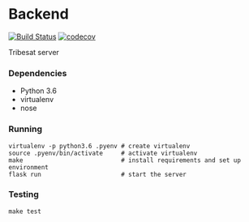 # Backend

[![Build Status](https://travis-ci.org/tribesat/backend.svg?branch=master)](https://travis-ci.org/tribesat/backend) [![codecov](https://codecov.io/gh/tribesat/backend/branch/master/graph/badge.svg)](https://codecov.io/gh/tribesat/backend)


Tribesat server

### Dependencies

- Python 3.6
- virtualenv
- nose

### Running

```
virtualenv -p python3.6 .pyenv # create virtualenv
source .pyenv/bin/activate     # activate virtualenv
make                           # install requirements and set up environment
flask run                      # start the server
```

### Testing

```
make test
```
